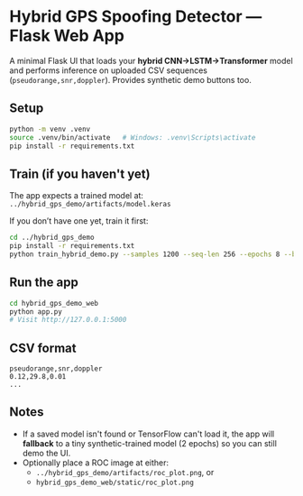 # Hybrid GPS Spoofing Detector — Flask Web App

A minimal Flask UI that loads your **hybrid CNN→LSTM→Transformer** model and performs inference
on uploaded CSV sequences (`pseudorange,snr,doppler`). Provides synthetic demo buttons too.

## Setup
```bash
python -m venv .venv
source .venv/bin/activate   # Windows: .venv\Scripts\activate
pip install -r requirements.txt
```

## Train (if you haven't yet)
The app expects a trained model at: `../hybrid_gps_demo/artifacts/model.keras`

If you don’t have one yet, train it first:
```bash
cd ../hybrid_gps_demo
pip install -r requirements.txt
python train_hybrid_demo.py --samples 1200 --seq-len 256 --epochs 8 --batch-size 64
```

## Run the app
```bash
cd hybrid_gps_demo_web
python app.py
# Visit http://127.0.0.1:5000
```

## CSV format
```
pseudorange,snr,doppler
0.12,29.8,0.01
...
```

## Notes
- If a saved model isn't found or TensorFlow can't load it, the app will **fallback**
  to a tiny synthetic-trained model (2 epochs) so you can still demo the UI.
- Optionally place a ROC image at either:
  - `../hybrid_gps_demo/artifacts/roc_plot.png`, or
  - `hybrid_gps_demo_web/static/roc_plot.png`
